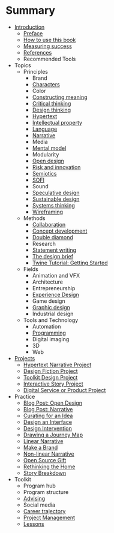 # Summary

* [Introduction](README.md)
   * [Preface](introduction/preface.md)
   * [How to use this book](introduction/how_to_use_this_book.md)
   * [Measuring success](introduction/measuring_success.md)
   * [References](introduction/references.md)
   * Recommended Tools
* Topics
   * Principles
       * Brand
       * [Characters](topics/characters.md)
       * Color
       * [Constructing meaning](topics/constructing_meaning.md)
       * [Critical thinking](topics/critical_thinking.md)
       * [Design thinking](topics/design_thinking.md)
       * [Hypertext](topics/hypertext.md)
       * [Intellectual property](topics/intellectual_property.md)
       * [Language](topics/language.md)
       * [Narrative](topics/narrative.md)
       * Media
       * [Mental model](topics/mental_model.md)
       * Modularity
       * [Open design](topics/open_design.md)
       * [Risk and innovation](topics/risk_and_innovation.md)
       * [Semiotics](topics/semiotics.md)
       * [SOFI](topics/sofi.md)
       * Sound
       * [Speculative design](topics/speculative_design.md)
       * [Sustainable design](topics/sustainable_design.md)
       * [Systems thinking](topics/systems_thinking.md)
       * [Wireframing](topics/wireframing.md)
   * Methods
       * [Collaboration](topics/collaboration.md)
       * [Concept development](topics/concept_development.md)
       * [Double diamond](topics/double_diamond.md)
       * Research
       * [Statement writing](topics/statement_writing.md)
       * [The design brief](topics/the_design_brief.md)
       * [Twine Tutorial: Getting Started](topics/twine-tutorial-getting-started.md)
   * Fields
       * Animation and VFX
       * Architecture
       * Entrepreneurship
       * [Experience Design](topics/experience_design.md)
       * Game design
       * [Graphic design](topics/graphic_design.md)
       * Industrial design
   * Tools and Technology
       * Automation
       * [Programming](topics/programming.md)
       * Digital imaging
       * 3D
       * Web
* [Projects](projects.md)
   * [Hypertext Narrative Project](projects/hypertext_narrative_project.md)
   * [Design Fiction Project](projects/design_fiction_project.md)
   * [Toolkit Design Project](projects/toolkit_design_project.md)
   * [Interactive Story Project](projects/interactive_story_project.md)
   * [Digital Service or Product Project](projects/digital_service_or_product.md)
* Practice
   * [Blog Post: Open Design](practice/blog_post_open_design.md)
   * [Blog Post: Narrative](practice/blog_post_narrative.md)
   * [Curating for an Idea](practice/curating_for_an_idea.md)
   * [Design an Interface](practice/design_an_interface.md)
   * [Design Intervention](practice/design_intervention.md)
   * [Drawing a Journey Map](practice/drawing_a_journey_map.md)
   * [Linear Narrative](practice/linear_narrative.md)
   * [Make a Brand](practice/make_a_brand.md)
   * [Non-linear Narrative](practice/non-linear_narrative.md)
   * [Open Source Gift](practice/open_source_gift.md)
   * [Rethinking the Home](practice/rethinking_the_home.md)
   * [Story Breakdown](practice/story_breakdown.md)
* Toolkit
   * Program hub
   * Program structure
   * [Advising](toolkit/advising.md)
   * Social media
   * [Career trajectory](toolkit/career_trajectory.md)
   * [Project Management](toolkit/project_management.md)
   * [Lessons](toolkit/lessons.md)

